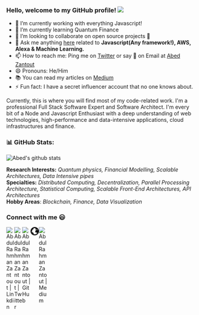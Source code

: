 ### Hello, welcome to my GitHub profile! <img src="https://media.giphy.com/media/hvRJCLFzcasrR4ia7z/giphy.gif" width="25px">

<!--
**abedzantout/abedzantout** is a ✨ _special_ ✨ repository because its `README.md` (this file) appears on your GitHub profile.
-->

- 🔭 I’m currently working with everything Javascript!
- 🌱 I’m currently learning Quantum Finance
- 👯 I’m looking to collaborate on open source projects 🤝
- 💬 Ask me anything [here](https://github.com/abedzantout/abedzantout/issues) related to <b>Javascript(Any framework!), AWS, Alexa & Machine Learning.</b>
- 📫 How to reach me: Ping me on [Twitter] or say 👋  on Email at [Abed Zantout](mailto:abed@techhive.io)
- 😄 Pronouns: He/Him
- 📚 You can read my articles on [Medium]
- ⚡ Fun fact: I have a secret influencer account that no one knows about.


Currently, this is where you will find most of my code-related work. I'm a professional Full Stack Software Expert and Software Architect. I'm every bit of a Node and Javascript Enthusiast with a deep understanding of web technologies, high-performance and data-intensive applications, cloud infrastructures and finance. 

### 📊 GitHub Stats:
![Abed's github stats](https://github-readme-stats.vercel.app/api?username=abedzantout&count_private&include_all_commits=true&hide_title=true&show_icons=true&theme=highcontrast)

**Research Interests:** *Quantum physics, Financial Modelling, Scalable Architectures, Data Intensive pipes*   
**Specialties:** *Distributed Computing, Decentralization, Parallel Processing Architecture, Statistical Computing, Scalable Front-End Architectures, API Architectures*  
**Hobby Areas**: *Blockchain, Finance, Data Visualization*

### Connect with me :smiley:

[<img align="left" alt="Abdul Rahman Zantout | Linkdin" width="21px" src="https://firebasestorage.googleapis.com/v0/b/github--images.appspot.com/o/Github%20images%2Flinkedin.svg?alt=media&token=0e662ab8-db11-475a-9c43-18d89bcdfde0" />][linkedin]
[<img align="left" alt="Abdul Rahman Zantout | Twitter" width="21px" src="https://firebasestorage.googleapis.com/v0/b/github--images.appspot.com/o/Github%20images%2Ftwitter.svg?alt=media&token=0e4ffc45-d873-47ee-b08c-9b98b4fe66cf" />][Twitter]
[<img align="left" alt="Abdul Rahman Zantout | GitHub" width="22px" src="https://cdn.jsdelivr.net/npm/simple-icons@v3/icons/github.svg" />][github]
[<img align="left" alt="Abdul Rahman Zantout | website" width="22px" src="https://raw.githubusercontent.com/iconic/open-iconic/master/svg/globe.svg" />][website]
[<img align="left" alt="Abdul Rahman Zantout | Medium" width="22px" src="https://cdn.jsdelivr.net/npm/simple-icons@3.13.0/icons/medium.svg" />][medium]
<br />

<br />

[website]: https://www.techhive.io
[linkedin]: https://www.linkedin.com/in/abdulrahmanzantout/
[Twitter]: https://twitter.com/abdulzantout
[github]: https://github.com/abedzantout
[medium]: https://medium.com/@abedzantout
